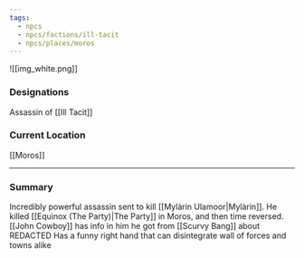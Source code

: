 ```yaml
---
tags:
  - npcs
  - npcs/factions/ill-tacit
  - npcs/places/moros
---
```

![[img_white.png]]

### Designations
Assassin of [[Ill Tacit]]

### Current Location
[[Moros]]

___
### Summary
Incredibly powerful assassin sent to kill [[Mylàrin Ulamoor|Mylàrin]].
He killed [[Equinox (The Party)|The Party]] in Moros, and then time reversed.
[[John Cowboy]] has info in him he got from [[Scurvy Bang]] about REDACTED
Has a funny right hand that can disintegrate wall of forces and towns alike